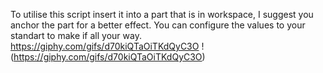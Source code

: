 To utilise this script insert it into a part that is in workspace,
 I suggest you anchor the part for a better effect.
You can configure the values to your standart to make if all your way.
https://giphy.com/gifs/d70kiQTaOiTKdQyC3O
!(https://giphy.com/gifs/d70kiQTaOiTKdQyC3O)
